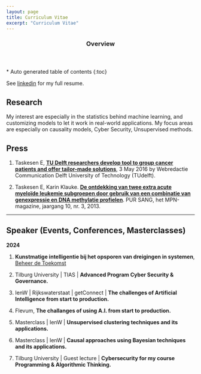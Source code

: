 ```yaml
---
layout: page
title: Curriculum Vitae
excerpt: "Curriculum Vitae"
---
```



<section id="table-of-contents" class="toc">
  <header>
    <h3>Overview</h3>
  </header>
<div id="drawer" markdown="1">
*  Auto generated table of contents
{:toc}
</div>
</section><!-- /#table-of-contents -->



See [linkedin](https://nl.linkedin.com/in/erdogant) for my full resume.

## Research

My interest are especially in the statistics behind machine learning, and customizing models to let it work in real-world applications. My focus areas are especially on causality models, Cyber Security, Unsupervised methods.


## Press

1. Taskesen E, [**TU Delft researchers develop tool to group cancer patients and offer tailor-made solutions**](http://www.tudelft.nl/en/current/latest-news/article/detail/delftse-onderzoekers-ontwikkelen-tool-om-kankerpatienten-te-groeperen-en-maatwerk-te-leveren/), 3 May 2016 by Webredactie Communication Delft University of Technology (TUdelft). 

1. Taskesen E, Karin Klauke. [**De ontdekking van twee extra acute myeloïde leukemie subgroepen door gebruik van een combinatie van genexpressie en DNA methylatie profielen**](1309485-PurSang_dec2013.pdf). PUR SANG, het MPN-magazine, jaargang 10, nr. 3, 2013.


---

## Speaker (Events, Conferences, Masterclasses)

**2024**

1. **Kunstmatige intelligentie bij het opsporen van dreigingen in systemen**, [Beheer de Toekomst](https://www.beheerdetoekomst.nl/jaarlijks-evenement/event-2024/programma-beheer-de-toekomst-2024/parallelsessies-beheer-de-toekomst-2024)

1. Tilburg University | TIAS | **Advanced Program Cyber Security & Governance.**

1. IenW | Rijkswaterstaat | getConnect | **The challenges of Artificial Intelligence from start to production.**

1. Flevum, **The challanges of using A.I. from start to production.**

1. Masterclass | IenW | **Unsupervised clustering techniques and its applications.**

1. Masterclass | IenW | **Causal approaches using Bayesian techniques and its applications.**

1. Tilburg University | Guest lecture | **Cybersecurity for my course Programming & Algorithmic Thinking.**


<!-- ### Footer

Last updated: May 2020 -->


